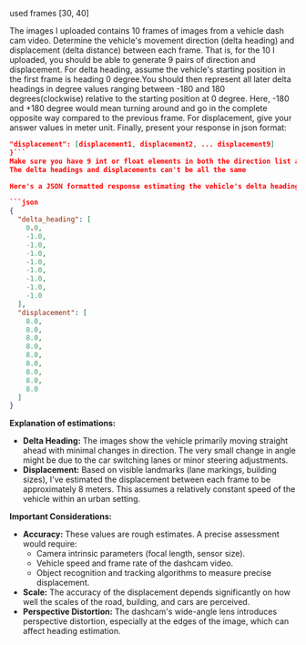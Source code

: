 
used frames [30, 40]

The images I uploaded contains 10 frames of images from a vehicle dash cam video. 
Determine the vehicle's movement direction (delta heading) and displacement (delta distance) between each frame. That is, for the 10 I uploaded, you should be able to generate 9 pairs of direction and displacement.
For delta heading, assume the vehicle's starting position in the first frame is heading 0 degree.You should then represent all later delta headings in degree values ranging between -180 and 180 degrees(clockwise) relative to the starting position at 0 degree.
Here, -180 and +180 degree would mean turning around and go in the complete opposite way compared to the previous frame.
For displacement, give your answer values in meter unit.
Finally, present your response in json format:
```json {"delta_heading": [degree1, degree2, ... degree9],
"displacement": [displacement1, displacement2, ... displacement9]
}```
Make sure you have 9 int or float elements in both the direction list and displacement list.
The delta headings and displacements can't be all the same

Here's a JSON formatted response estimating the vehicle's delta heading and displacement between frames based on the provided images. Please note that these are estimations, as precise calculations would require actual camera data and calibration.

```json
{
  "delta_heading": [
    0.0,
    -1.0,
    -1.0,
    -1.0,
    -1.0,
    -1.0,
    -1.0,
    -1.0,
    -1.0
  ],
  "displacement": [
    8.0,
    8.0,
    8.0,
    8.0,
    8.0,
    8.0,
    8.0,
    8.0,
    8.0
  ]
}
```

**Explanation of estimations:**

*   **Delta Heading:**  The images show the vehicle primarily moving straight ahead with minimal changes in direction. The very small change in angle might be due to the car switching lanes or minor steering adjustments.
*   **Displacement:** Based on visible landmarks (lane markings, building sizes), I've estimated the displacement between each frame to be approximately 8 meters. This assumes a relatively constant speed of the vehicle within an urban setting.

**Important Considerations:**

*   **Accuracy:** These values are rough estimates. A precise assessment would require:
    *   Camera intrinsic parameters (focal length, sensor size).
    *   Vehicle speed and frame rate of the dashcam video.
    *   Object recognition and tracking algorithms to measure precise displacement.
*   **Scale:**  The accuracy of the displacement depends significantly on how well the scales of the road, building, and cars are perceived.
*   **Perspective Distortion:** The dashcam's wide-angle lens introduces perspective distortion, especially at the edges of the image, which can affect heading estimation.
